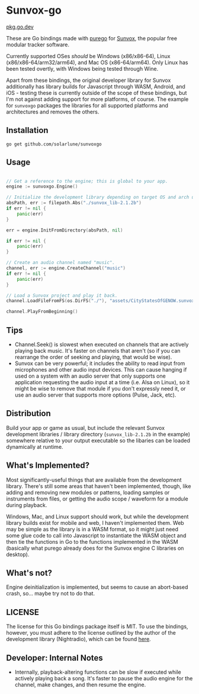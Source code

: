 # Sunvox-go

[pkg.go.dev](https://pkg.go.dev/github.com/solarlune/sunvoxgo)

These are Go bindings made with [purego](https://github.com/ebitengine/purego) for [Sunvox](https://warmplace.ru/soft/sunvox/), the popular free modular tracker software.

Currently supported OSes _should_ be Windows (x86/x86-64), Linux (x86/x86-64/arm32/arm64), and Mac OS (x86-64/arm64). Only Linux has been tested overtly, with Windows being tested through Wine.

Apart from these bindings, the original developer library for Sunvox additionally has library builds for Javascript through WASM, Android, and iOS - testing these is currently outside of the scope of these bindings, but I'm not against adding support for more platforms, of course. The example for `sunvoxgo` packages the libraries for all supported platforms and architectures and removes the others.

## Installation

`go get github.com/solarlune/sunvoxgo`

## Usage

```go

// Get a reference to the engine; this is global to your app.
engine := sunvoxgo.Engine()

// Initialize the development library depending on target OS and arch using the library base directory.
absPath, err := filepath.Abs("./sunvox_lib-2.1.2b")
if err != nil {
    panic(err)
}

err = engine.InitFromDirectory(absPath, nil)

if err != nil {
    panic(err)
}

// Create an audio channel named "music".
channel, err := engine.CreateChannel("music")
if err != nil {
    panic(err)
}

// Load a Sunvox project and play it back.
channel.LoadFileFromFS(os.DirFS("./"), "assets/CityStatesOfGENOW.sunvox")

channel.PlayFromBeginning()

```

## Tips

- Channel.Seek() is slowest when executed on channels that are actively playing back music. It's faster on channels that aren't (so if you can rearrange the order of seeking and playing, that would be wise).
- Sunvox can be very powerful; it includes the ability to read input from microphones and other audio input devices. This can cause hanging if used on a system with an audio server that only supports one application requesting the audio input at a time (i.e. Alsa on Linux), so it might be wise to remove that module if you don't expressly need it, or use an audio server that supports more options (Pulse, Jack, etc).

## Distribution

Build your app or game as usual, but include the relevant Sunvox development libraries / library directory (`sunvox_lib-2.1.2b` in the example) somewhere relative to your output executable so the libaries can be loaded dynamically at runtime.

## What's Implemented?

Most significantly-useful things that are available from the development library. There's still some areas that haven't been implemented, though, like adding and removing new modules or patterns, loading samples or instruments from files, or getting the audio scope / waveform for a module during playback.

Windows, Mac, and Linux support should work, but while the development library builds exist for mobile and web, I haven't implemented them. Web may be simple as the library is in a WASM format, so it might just need some glue code to call into Javascript to instantiate the WASM object and then tie the functions in Go to the functions implemented in the WASM (basically what purego already does for the Sunvox engine C libraries on desktop).

## What's not?

Engine deinitialization is implemented, but seems to cause an abort-based crash, so... maybe try not to do that.

## LICENSE

The license for this Go bindings package itself is MIT. To use the bindings, however, you must adhere to the license outlined by the author of the development library (Nightradio), which can be found [here](example/sunvox_lib-2.1.2b/docs/license/LICENSE.txt).

## Developer: Internal Notes

- Internally, playback-altering functions can be slow if executed while actively playing back a song. It's faster to pause the audio engine for the channel, make changes, and then resume the engine.
